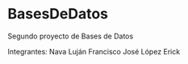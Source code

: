 # BasesDeDatos

Segundo proyecto de Bases de Datos

Integrantes: 
Nava Luján Francisco José
López Erick
